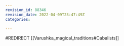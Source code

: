 ```yaml
---
revision_id: 88346
revision_date: 2022-04-09T23:47:49Z
categories:

---
```


#REDIRECT [[Varushka_magical_traditions#Cabalists]]